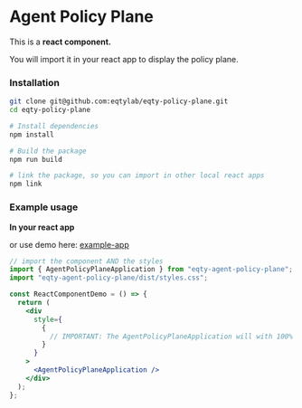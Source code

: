 # Agent Policy Plane

This is a **react component.**

You will import it in your react app to display the policy plane.

### Installation

```bash
git clone git@github.com:eqtylab/eqty-policy-plane.git
cd eqty-policy-plane

# Install dependencies
npm install

# Build the package
npm run build

# link the package, so you can import in other local react apps
npm link
```

### Example usage

**In your react app**

or use demo here: [example-app](https://github.com/eqtylab/example-app)

```jsx
// import the component AND the styles
import { AgentPolicyPlaneApplication } from "eqty-agent-policy-plane";
import "eqty-agent-policy-plane/dist/styles.css";

const ReactComponentDemo = () => {
  return (
    <div
      style={
        {
          // IMPORTANT: The AgentPolicyPlaneApplication will with 100% width and height of the parent container
        }
      }
    >
      <AgentPolicyPlaneApplication />
    </div>
  );
};
```
